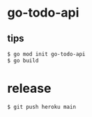 # go-todo-api

## tips

```sh
$ go mod init go-todo-api
$ go build
```

# release

```sh
$ git push heroku main
```
